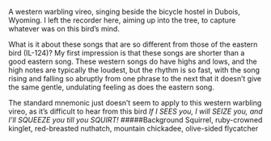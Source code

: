 A western warbling vireo, singing beside the bicycle hostel in Dubois, Wyoming. I left the recorder here, aiming up into the tree, to capture whatever was on this bird’s mind.

What is it about these songs that are so different from those of the eastern bird (IL-124)? My first impression is that these songs are shorter than a good eastern song. These western songs do have highs and lows, and the high notes are typically the loudest, but the rhythm is so fast, with the song rising and falling so abruptly from one phrase to the next that it doesn’t give the same gentle, undulating feeling as does the eastern song. 

The standard mnemonic just doesn’t seem to apply to this western warbling vireo, as it’s difficult to hear from this bird _If I SEES you, I will SEIZE you, and I’ll SQUEEZE you till you SQUIRT!_ 
#####Background
Squirrel, ruby-crowned kinglet, red-breasted nuthatch, mountain chickadee, olive-sided flycatcher
